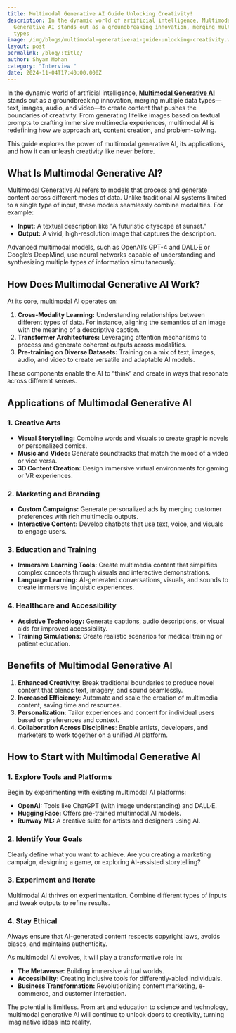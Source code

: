 ```yaml
---
title: Multimodal Generative AI Guide Unlocking Creativity!
description: In the dynamic world of artificial intelligence, Multimodal
  Generative AI stands out as a groundbreaking innovation, merging multiple data
  types
image: /img/blogs/multimodal-generative-ai-guide-unlocking-creativity.webp
layout: post
permalink: /blog/:title/
author: Shyam Mohan
category: "Interview "
date: 2024-11-04T17:40:00.000Z
---
```

In the dynamic world of artificial intelligence, **[Multimodal Generative AI](https://codecrux.com/services/)** stands out as a groundbreaking innovation, merging multiple data types—text, images, audio, and video—to create content that pushes the boundaries of creativity. From generating lifelike images based on textual prompts to crafting immersive multimedia experiences, multimodal AI is redefining how we approach art, content creation, and problem-solving.

This guide explores the power of multimodal generative AI, its applications, and how it can unleash creativity like never before.

## **What Is Multimodal Generative AI?**

Multimodal Generative AI refers to models that process and generate content across different modes of data. Unlike traditional AI systems limited to a single type of input, these models seamlessly combine modalities. For example:

-   **Input:** A textual description like "A futuristic cityscape at sunset."
-   **Output:** A vivid, high-resolution image that captures the description.

Advanced multimodal models, such as OpenAI’s GPT-4 and DALL·E or Google’s DeepMind, use neural networks capable of understanding and synthesizing multiple types of information simultaneously.


## **How Does Multimodal Generative AI Work?**

At its core, multimodal AI operates on:

1.  **Cross-Modality Learning:** Understanding relationships between different types of data. For instance, aligning the semantics of an image with the meaning of a descriptive caption.
2.  **Transformer Architectures:** Leveraging attention mechanisms to process and generate coherent outputs across modalities.
3.  **Pre-training on Diverse Datasets:** Training on a mix of text, images, audio, and video to create versatile and adaptable AI models.

These components enable the AI to “think” and create in ways that resonate across different senses.


## **Applications of Multimodal Generative AI**

### 1. **Creative Arts**

-   **Visual Storytelling:** Combine words and visuals to create graphic novels or personalized comics.
-   **Music and Video:** Generate soundtracks that match the mood of a video or vice versa.
-   **3D Content Creation:** Design immersive virtual environments for gaming or VR experiences.

### 2. **Marketing and Branding**

-   **Custom Campaigns:** Generate personalized ads by merging customer preferences with rich multimedia outputs.
-   **Interactive Content:** Develop chatbots that use text, voice, and visuals to engage users.

### 3. **Education and Training**

-   **Immersive Learning Tools:** Create multimedia content that simplifies complex concepts through visuals and interactive demonstrations.
-   **Language Learning:** AI-generated conversations, visuals, and sounds to create immersive linguistic experiences.

### 4. **Healthcare and Accessibility**

-   **Assistive Technology:** Generate captions, audio descriptions, or visual aids for improved accessibility.
-   **Training Simulations:** Create realistic scenarios for medical training or patient education.


## **Benefits of Multimodal Generative AI**

1.  **Enhanced Creativity**: Break traditional boundaries to produce novel content that blends text, imagery, and sound seamlessly.
2.  **Increased Efficiency**: Automate and scale the creation of multimedia content, saving time and resources.
3.  **Personalization**: Tailor experiences and content for individual users based on preferences and context.
4.  **Collaboration Across Disciplines**: Enable artists, developers, and marketers to work together on a unified AI platform.

## **How to Start with Multimodal Generative AI**

### **1. Explore Tools and Platforms**

Begin by experimenting with existing multimodal AI platforms:

-   **OpenAI:** Tools like ChatGPT (with image understanding) and DALL·E.
-   **Hugging Face:** Offers pre-trained multimodal AI models.
-   **Runway ML:** A creative suite for artists and designers using AI.

### **2. Identify Your Goals**

Clearly define what you want to achieve. Are you creating a marketing campaign, designing a game, or exploring AI-assisted storytelling?

### **3. Experiment and Iterate**

Multimodal AI thrives on experimentation. Combine different types of inputs and tweak outputs to refine results.

### **4. Stay Ethical**

Always ensure that AI-generated content respects copyright laws, avoids biases, and maintains authenticity.



As multimodal AI evolves, it will play a transformative role in:

-   **The Metaverse:** Building immersive virtual worlds.
-   **Accessibility:** Creating inclusive tools for differently-abled individuals.
-   **Business Transformation:** Revolutionizing content marketing, e-commerce, and customer interaction.

The potential is limitless. From art and education to science and technology, multimodal generative AI will continue to unlock doors to creativity, turning imaginative ideas into reality.

